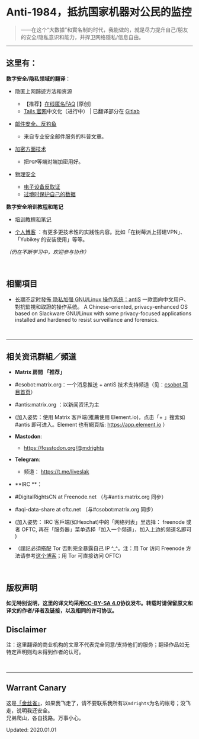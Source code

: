 
# Anti-1984，抵抗国家机器对公民的监控

> ——在这个“大數據”和實名制的时代，我能做的，就是尽力提升自己/朋友的安全/隐私意识和能力，并捍卫网络隱私/信息自由。

<hr>

## 这里有：

**数字安全/隐私领域的翻译**：

- 隐匿上网踪迹方法和资源
	- 【推荐】[在线匿名FAQ](https://github.com/mdrights/Digital-rights/blob/master/A%E5%8C%BF%E5%90%8D%E7%AD%96%E7%95%A5/%E5%9C%A8%E7%BA%BF%E5%8C%BF%E5%90%8DFAQ.md) [原创]
	- [Tails 官网](https://tails.boum.org)中文化（进行中） | 已翻译部分在 [Gitlab](https://gitlab.com/mdrights/tails) 

- [邮件安全、反钓鱼](https://github.com/mdrights/Digital-rights/tree/master/M%E9%82%AE%E4%BB%B6%E5%AE%89%E5%85%A8)
	- 来自专业安全邮件服务的科普文章。  

- [加密方面技术](https://github.com/mdrights/Digital-rights/tree/master/E%E5%8A%A0%E5%AF%86%E6%8A%80%E8%A1%93)
	- 把`PGP`等端对端加密用好。

- [物理安全](https://github.com/mdrights/Digital-rights/tree/master/W%E7%89%A9%E7%90%86%E5%AE%89%E5%85%A8)
	- [电子设备反取证](https://github.com/mdrights/Digital-rights/blob/master/W%E7%89%A9%E7%90%86%E5%AE%89%E5%85%A8/2017-07-30-%E5%A6%82%E6%9E%9C%E4%BD%A0%E7%9A%84%E6%89%8B%E6%9C%BA%E8%A2%AB%E8%AD%A6%E5%AF%9F%E6%B2%A1%E6%94%B6%E4%BD%A0%E8%AF%A5%E6%80%8E%E4%B9%88%E5%8A%9E.md)
	- [过境时保护自己的数据](https://github.com/mdrights/Digital-rights/blob/master/W%E7%89%A9%E7%90%86%E5%AE%89%E5%85%A8/2018-09-20-%E5%A6%82%E4%BD%95%E5%9C%A8%E8%B7%A8%E8%B6%8A%E5%9B%BD%E5%A2%83%E6%97%B6%E4%BF%9D%E6%8A%A4%E4%BD%A0%E7%9A%84%E6%89%8B%E6%9C%BA%E6%88%96%E7%94%B5%E8%84%91.md)


**数字安全培训教程和笔记**

- [培训教程和笔记](https://github.com/mdrights/Digital-rights/tree/master/T%E6%95%99%E7%A8%8B%E5%92%8C%E7%AC%94%E8%AE%B0)

- [个人博客](https://mdrights.github.io/os-observe) ：有更多更技术性的实践性内容。比如「在树莓派上搭建VPN」、「Yubikey 的安装使用」等等。  

*（仍在不断学习中，欢迎参与协作）*

<br />

## 相關項目

- [ 长期不定时發佈 隐私加强 GNU/Linux 操作系统：antiS](https://github.com/mdrights/liveslak) 一款面向中文用户、對抗監視和取證的操作系统。 A Chinese-oriented, privacy-enhanced OS based on Slackware GNU/Linux with some privacy-focused applications installed and hardened to resist surveillance and forensics.   


<br /> 
<hr>

## 相关资讯群組／頻道

- **Matrix 房間  「推荐」**
 - #csobot:matrix.org：一个消息推送 + antiS 技术支持频道（见：[csobot 项目首页](https://github.com/mdrights/csobot)）
 - #antis:matrix.org ：以新闻资讯为主

 - (加入姿势：使用 Matrix 客戶端(推薦使用 Element.io)，点击「+ 」搜索如 #antis 即可进入。Element 也有網頁版: https://app.element.io ）

- **Mastodon**:  
	- https://fosstodon.org/@mdrights 

- **Telegram**: 
	- 频道： https://t.me/liveslak  

- **IRC **：
 - #DigitalRightsCN at Freenode.net （与#antis:matrix.org 同步） 
 - #aqi-data-share at oftc.net （与#csobot:matrix.org 同步）
 - (加入姿势： IRC 客戶端(如Hexchat)中的「网络列表」里选择： freenode 或者 OFTC, 再在「服务器」菜单选择「加入一个频道」，加入上边的频道名即可 )
 - （謹記必須搭配 Tor 否則完全暴露自己 IP ^\_^。注：用 Tor 访问 Freenode 方法请参考[这个博客](https://mdrights.github.io/os-observe/posts/2018/11/Freenode-Tor.html)；用 Tor 可直接访问 OFTC）


<br />

## 版权声明

**如无特别说明，这里的译文均采用[CC-BY-SA 4.0](https://creativecommons.org/licenses/by-sa/4.0/deed.zh)协议发布。转载时请保留原文和译文的作者/译者及链接，以及相同的许可协议。**

## Disclaimer

注：这里翻译的商业机构的文章不代表完全同意/支持他们的服务；翻译作品如无特定声明则均未得到作者的认可。

<br />
<hr>

## Warrant Canary

这是[「金丝雀」](https://en.wikipedia.org/wiki/Warrant_canary)，如果我飞走了，请不要联系我所有以`mdrights`为名的帐号；没飞走，说明我还安全。  
兄弟爬山，各自找路。万事小心。

Updated: 2020.01.01
